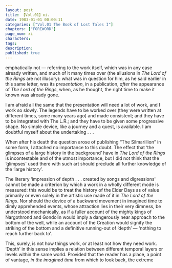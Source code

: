 ```yaml
---
layout: post
title: 【Vol.01】xi.
date: 1983-01-01 00:00:11
categories: ["Vol.01 The Book of Lost Tales I"]
chapters: ["FOREWORD"]
page_num: xi
characters: 
tags: 
description: 
published: true
---
```


<p style="text-indent: 0;">
emphatically not — referring to the work itself, which was in any case already written, and much of it many times over (the allusions in <I>The Lord of the Rings</I> are not illusory): what was in question for him, as he said earlier in this same letter, was its <I>presentation</I>, in a publication, <I>after</I> the appearance of <I>The Lord of the Rings</I>, when, as he thought, the right time to make it known was already gone.
</p>

I am afraid all the same that the presentation will need a lot of work, and I work so slowly. The legends have to be worked over (they were written at different times, some many years ago) and made consistent; and they have to be integrated with The L.R.; and they have to be given some progressive shape. No simple device, like a journey and a quest, is available. I am doubtful myself about the undertaking . . .

When after his death the question arose of publishing “The Silmarillion” in some form, I attached no importance to this doubt. The effect that ‘the glimpses of a large history in the background’ have in <I>The Lord of the Rings</I> is incontestable and of the utmost importance, but I did not think that the ‘glimpses' used there with such art should preclude all further knowledge of the ‘large history’.

The literary ‘impression of depth . . . created by songs and digressions' cannot be made a criterion by which a work in a wholly different mode is measured: this would be to treat the history of the Elder Days as of value primarily or even solely in the artistic use made of it in <I>The Lord of the Rings</I>. Nor should the device of a backward movement in imagined time to dimly apprehended events, whose attraction lies in their very dimness, be understood mechanically, as if a fuller account of the mighty kings of Nargothrond and Gondolin would imply a dangerously near approach to the bottom of the well, while an account of the Creation would signify the striking of the bottom and a definitive running-out of ‘depth’ — ‘nothing to reach further back to’.

This, surely, is not how things work, or at least not how they need work. ‘Depth’ in this sense implies a relation between different temporal layers or levels within the same world. Provided that the reader has a place, a point of vantage, <I>in the imagined time</I> from which to look back, the extreme

